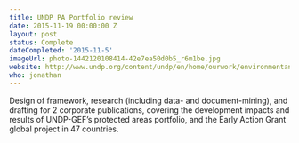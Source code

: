```yaml
---
title: UNDP PA Portfolio review
date: 2015-11-19 00:00:00 Z
layout: post
status: Complete
dateCompleted: '2015-11-5'
imageUrl: photo-1442120108414-42e7ea50d0b5_r6m1be.jpg
website: http://www.undp.org/content/undp/en/home/ourwork/environmentandenergy/focus_areas/ecosystems_and_biodiversity/protected_areas.html
who: jonathan
---
```


Design of framework, research (including data- and document-mining), and drafting for 2 corporate publications, covering the development impacts and results of UNDP-GEF’s protected areas portfolio, and the Early Action Grant global project in 47 countries.
